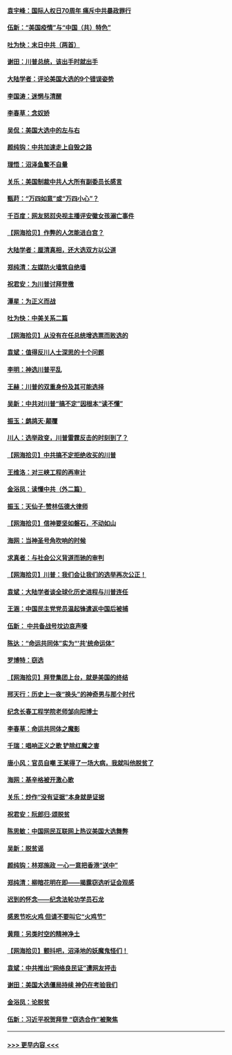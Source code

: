 #### [袁宇峰：国际人权日70周年 痛斥中共暴政罪行](../pages/nsc993/n12611965.md?t=12111451) 
#### [伍新：“美国疫情”与“中国（共）特色”](../pages/nsc993/n12611463.md?t=12111451) 
#### [吐为快：末日中共（两首）](../pages/nsc993/n12611461.md?t=12111451) 
#### [谢田：川普总统，该出手时就出手](../pages/nsc993/n12610905.md?t=12111451) 
#### [大陆学者：评论美国大选的9个错误姿势](../pages/nsc993/n12609586.md?t=12111451) 
#### [李国涛：迷惘与清醒](../pages/nsc993/n12607532.md?t=12111451) 
#### [李春草：念奴娇](../pages/nsc993/n12607083.md?t=12111451) 
#### [吴侃：美国大选中的左与右](../pages/nsc993/n12607054.md?t=12111451) 
#### [颜纯钩：中共加速走上自毁之路](../pages/nsc993/n12606473.md?t=12111451) 
#### [理悟：沼泽鱼鳖不自量](../pages/nsc993/n12606454.md?t=12111451) 
#### [关乐：美国制裁中共人大所有副委员长感言](../pages/nsc993/n12606442.md?t=12111451) 
#### [甄莳：“万四如意”或“万四小心”？](../pages/nsc993/n12606091.md?t=12111451) 
#### [千百度：网友怒怼央视主播评安徽女孩溺亡事件](../pages/nsc993/n12605370.md?t=12111451) 
#### [【网海拾贝】作弊的人怎能进白宫？](../pages/nsc993/n12603546.md?t=12111451) 
#### [大陆学者：厘清真相，还大选双方以公道](../pages/nsc993/n12603475.md?t=12111451) 
#### [郑纯清：左媒防火墙筑自绝墙](../pages/nsc993/n12602226.md?t=12111451) 
#### [祝君安：为川普讨拜登檄](../pages/nsc993/n12602199.md?t=12111451) 
#### [潭星：为正义而战](../pages/nsc993/n12600926.md?t=12111451) 
#### [吐为快：中美关系二篇](../pages/nsc993/n12600908.md?t=12111451) 
#### [【网海拾贝】从没有在任总统增选票而败选的](../pages/nsc993/n12600435.md?t=12111451) 
#### [袁斌：值得反川人士深思的十个问题](../pages/nsc993/n12600332.md?t=12111451) 
#### [李明：神选川普平乱](../pages/nsc993/n12599751.md?t=12111451) 
#### [王赫：川普的双重身份及其可能选择](../pages/nsc993/n12599723.md?t=12111451) 
#### [吴新：中共对川普“搞不定”因根本“读不懂”](../pages/nsc993/n12599502.md?t=12111451) 
#### [振玉：鹧鸪天‧颠覆](../pages/nsc993/n12599494.md?t=12111451) 
#### [川人：选举政变，川普雷霆反击的时刻到了？](../pages/nsc993/n12599291.md?t=12111451) 
#### [【网海拾贝】中共搞不定拒绝收买的川普](../pages/nsc993/n12598955.md?t=12111451) 
#### [王维洛：对三峡工程的再审计](../pages/nsc993/n12598436.md?t=12111451) 
#### [金浴凤：读懂中共（外二篇）](../pages/nsc993/n12597943.md?t=12111451) 
#### [振玉：天仙子‧赞林伍德大律师](../pages/nsc993/n12597929.md?t=12111451) 
#### [【网海拾贝】信神要坚如磐石，不动如山](../pages/nsc993/n12597901.md?t=12111451) 
#### [海网：当神圣号角吹响的时候](../pages/nsc993/n12595891.md?t=12111451) 
#### [求真者：与社会公义背道而驰的审判](../pages/nsc993/n12595868.md?t=12111451) 
#### [【网海拾贝】川普：我们会让我们的选举再次公正！](../pages/nsc993/n12594930.md?t=12111451) 
#### [袁斌：大陆学者谈全球化历史进程与川普连任](../pages/nsc993/n12594690.md?t=12111451) 
#### [王涵：中国民主党党员温起锋遣返中国后被捕](../pages/nsc993/n12594540.md?t=12111451) 
#### [伍新： 中共备战号坟边哀声嚎](../pages/nsc993/n12593086.md?t=12111451) 
#### [陈达：“命运共同体”实为“‘共’统命运体”](../pages/nsc993/n12590865.md?t=12111451) 
#### [罗博特：窃选](../pages/nsc993/n12590619.md?t=12111451) 
#### [【网海拾贝】拜登集团上台，就是美国的终结](../pages/nsc993/n12589725.md?t=12111451) 
#### [邢天行：历史上一夜“换头”的神奇男与那个时代](../pages/nsc993/n12589424.md?t=12111451) 
#### [纪念长春工程学院老师邹向阳博士](../pages/nsc993/n12585390.md?t=12111451) 
#### [李春草：命运共同体之魔影](../pages/nsc993/n12585026.md?t=12111451) 
#### [千瑞：唱响正义之歌 铲除红魔之害](../pages/nsc993/n12585002.md?t=12111451) 
#### [唐小风：官员自嘲 王某得了一场大病，我就叫他脱贫了](../pages/nsc993/n12584981.md?t=12111451) 
#### [海网：基辛格被开激心歌](../pages/nsc993/n12584946.md?t=12111451) 
#### [关乐：炒作“没有证据”本身就是证据](../pages/nsc993/n12583146.md?t=12111451) 
#### [祝君安：阮郎归‧颂脱贫](../pages/nsc993/n12583119.md?t=12111451) 
#### [陈思敏：中国网民互联网上热议美国大选舞弊](../pages/nsc993/n12582845.md?t=12111451) 
#### [吴新：脱贫谣](../pages/nsc993/n12580839.md?t=12111451) 
#### [颜纯钩：林郑施政 一心一意把香港“送中”](../pages/nsc993/n12580805.md?t=12111451) 
#### [郑纯清：柳暗花明在即——揭露窃选听证会观感](../pages/nsc993/n12580795.md?t=12111451) 
#### [迟到的怀念——纪念法轮功学员石龙](../pages/nsc993/n12580245.md?t=12111451) 
#### [感恩节吃火鸡  但请不要叫它“火鸡节”](../pages/nsc993/n12580252.md?t=12111451) 
#### [黄翔：另类时空的精神净土](../pages/nsc993/n12578638.md?t=12111451) 
#### [【网海拾贝】颤抖吧，沼泽地的妖魔鬼怪们！](../pages/nsc993/n12578552.md?t=12111451) 
#### [袁斌：中共推出“网络良民证”遭网友抨击](../pages/nsc993/n12578511.md?t=12111451) 
#### [谢田：美国大选僵局持续 神仍在考验我们](../pages/nsc993/n12577432.md?t=12111451) 
#### [金浴凤：论脱贫](../pages/nsc993/n12576386.md?t=12111451) 
#### [伍新：习近平祝贺拜登 “窃选合作”被聚焦](../pages/nsc993/n12576358.md?t=12111451) 

----
#### [ >>> 更早内容 <<< ](../indexes/nsc993-earlier.md)
